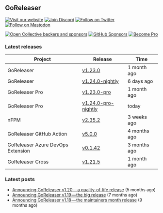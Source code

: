 ## GoReleaser

[![Visit our website](https://img.shields.io/badge/website-4285F4?style=for-the-badge&logo=googlechrome&logoColor=white)](https://goreleaser.com)
[![Join Discord](https://img.shields.io/badge/Discord-5865F2?style=for-the-badge&logo=discord&logoColor=white)](https://discord.gg/RGEBtg8vQ6)
[![Follow on Twitter](https://img.shields.io/badge/twitter-1DA1F2?style=for-the-badge&logo=twitter&logoColor=white)](https://twitter.com/goreleaser)
[![Follow on Mastodon](https://img.shields.io/badge/mastodon-6364FF?style=for-the-badge&logo=mastodon&logoColor=white)](https://fosstodon.org/@goreleaser)

[![Open Collective backers and sponsors](https://img.shields.io/opencollective/all/goreleaser?logo=opencollective&style=for-the-badge)](https://opencollective.com/goreleaser)
[![GitHub Sponsors](https://img.shields.io/github/sponsors/caarlos0?logo=github&style=for-the-badge)](https://github.com/sponsors/caarlos0)
[![Become Pro](https://img.shields.io/badge/pro_license-36A9AE?style=for-the-badge&logo=gumroad&logoColor=white)](https://goreleaser.com/pro)

### Latest releases


| Project                           | Release                                                                                         | Time        |
| --------------------------------- | ----------------------------------------------------------------------------------------------- | ----------- |
| GoReleaser | [v1.23.0](https://github.com/goreleaser/goreleaser/releases/tag/v1.23.0) | 1 month ago |
| GoReleaser | [v1.24.0-nightly](https://github.com/goreleaser/goreleaser/releases/tag/nightly) | 6 days ago |
| GoReleaser Pro | [v1.23.0-pro](https://github.com/goreleaser/goreleaser-pro/releases/tag/v1.23.0-pro) | 1 month ago |
| GoReleaser Pro | [v1.24.0-pro-nightly](https://github.com/goreleaser/goreleaser-pro/releases/tag/nightly) | today |
| nFPM | [v2.35.2](https://github.com/goreleaser/nfpm/releases/tag/v2.35.2) | 3 weeks ago |
| GoReleaser GitHub Action | [v5.0.0](https://github.com/goreleaser/goreleaser-action/releases/tag/v5.0.0) | 4 months ago |
| GoReleaser Azure DevOps Extension | [v0.1.42](https://github.com/goreleaser/goreleaser-azure-devops-extension/releases/tag/v0.1.42) | 3 months ago |
| GoReleaser Cross | [v1.21.5](https://github.com/goreleaser/goreleaser-cross/releases/tag/v1.21.5) | 1 month ago |


### Latest posts
- [Announcing GoReleaser v1.20 — a quality-of-life release](https://blog.goreleaser.com/announcing-goreleaser-v1-20-a-quality-of-life-release-1d5f847e87ed?source=rss----17aa0cbd263f---4) (5 months ago)
- [Announcing GoReleaser v1.19 — the big release](https://blog.goreleaser.com/announcing-goreleaser-v1-19-the-big-release-b01565c72658?source=rss----17aa0cbd263f---4) (7 months ago)
- [Announcing GoReleaser v1.18 — the maintainers month release](https://blog.goreleaser.com/announcing-goreleaser-v1-18-the-maintainers-month-release-f692091a57ec?source=rss----17aa0cbd263f---4) (9 months ago)
